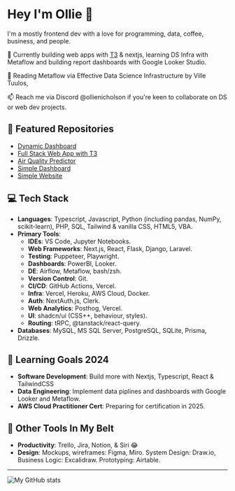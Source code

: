# Hey I'm Ollie 👋

I'm a mostly frontend dev with a love for programming, data, coffee, business, and people.

🔭 Currently building web apps with [T3](https://create.t3.gg/) & nextjs, learning DS Infra with Metaflow and building report dashboards with Google Looker Studio.

🌱 Reading Metaflow via Effective Data Science Infrastructure by Ville Tuulos, 

📫 Reach me via Discord @ollienicholson if you're keen to collaborate on DS or web dev projects.

## 🚀 Featured Repositories 
- [Dynamic Dashboard](https://github.com/ollienicholson/dashboard-v2.git)
- [Full Stack Web App with T3](https://github.com/ollienicholson/partnerswell-dev.git)
- [Air Quality Predictor](https://github.com/ollienicholson/air_quality_prediction.git)
- [Simple Dashboard](https://github.com/ollienicholson/nextjs-dashie.git)
- [Simple Website](https://github.com/ollienicholson/website1.0.git)

## 💻 Tech Stack
- **Languages**: Typescript, Javascript, Python (including pandas, NumPy, scikit-learn), PHP, SQL, Tailwind & vanilla CSS, HTML5, VBA.
- **Primary Tools**:
  - **IDEs**: VS Code, Jupyter Notebooks.
  - **Web Frameworks**: Next.js, React, Flask, Django, Laravel.
  - **Testing**: Puppeteer, Playwright.
  - **Dashboards**: PowerBI, Looker.
  - **DE**: Airflow, Metaflow, bash/zsh.
  - **Version Control**: Git.
  - **CI/CD**: GitHub Actions, Vercel.
  - **Infra**: Vercel, Heroku, AWS Cloud,  Docker.
  - **Auth**: NextAuth.js, Clerk.
  - **Web Analytics**: Posthog, Vercel.
  - **UI**: shadcn/ui (CSS++, behaviour, styles).
  - **Routing**: tRPC, @tanstack/react-query.
- **Databases**: MySQL, MS SQL Server, PostgreSQL, SQLite, Prisma, Drizzle.

## 🌱 Learning Goals 2024
- **Software Development**: Build more with Nextjs, Typescript, React & TailwindCSS
- **Data Engineering**: Implement data piplines and dashboards with Google Looker and Metaflow.
- **AWS Cloud Practitioner Cert**: Preparing for certification in 2025.

## 🔧 Other Tools In My Belt
- **Productivity**: Trello, Jira, Notion, & Siri 😂
- **Design**: Mockups, wireframes: Figma, Miro. System Design: Draw.io, Business Logic: Excalidraw. Prototyping: Airtable.

---

![My GitHub stats](https://github-readme-stats.vercel.app/api?username=ollienicholson&show_icons=true&theme=transparent&title_color=0096ff)
